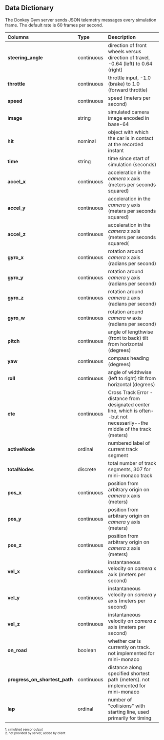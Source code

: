 ## Data Dictionary 

The Donkey Gym server sends JSON telemetry messages every simulation frame. The default rate is 60 frames per second.

|Columns|Type|Description|
|:---|:---|:---|
|**steering_angle**|continuous|direction of front wheels versus direction of travel, -0.64 (left) to 0.64 (right)|
|**throttle**|continuous|throttle input, -1.0 (brake) to 1.0 (forward throttle) |
|**speed**|continuous|speed (meters per second)|
|**image**|string|simulated camera image encoded in base-64|
|**hit**|nominal|object with which the car is in contact at the recorded instant|
|**time**|string|time since start of simulation (seconds)|
|**accel_x**|continuous|acceleration in the *camera* x axis (meters per seconds squared)|
|**accel_y**|continuous|acceleration in the *camera* y axis (meters per seconds squared)|
|**accel_z**|continuous|acceleration in the *camera* z axis (meters per seconds squared(|
|**gyro_x**|continuous|rotation around *camera* x axis (radians per second)|
|**gyro_y**|continuous|rotation around *camera* y axis (radians per second)|
|**gyro_z**|continuous|rotation around *camera* z axis (radians per second)|
|**gyro_w**|continuous|rotation around *camera* w axis (radians per second)|
|**pitch**|continuous|angle of lengthwise (front to back) tilt from horizontal (degrees)|
|**yaw**|continuous|compass heading (degrees)|
|**roll**|continuous|angle of widthwise (left to right) tilt from horizontal (degrees)|
|**cte**|continuous|Cross Track Error - distance from designated center line, which is often--but not necessarily--the middle of the track (meters)|
|**activeNode**|ordinal|numbered label of current track segment|
|**totalNodes**|discrete|total number of track segments, 307 for mini-monaco track|
|**pos_x**|continuous|position from arbitrary origin on *camera* x axis (meters)|
|**pos_y**|continuous|position from arbitrary origin on *camera* y axis (meters)|
|**pos_z**|continuous|position from arbitrary origin on *camera* z axis (meters)|
|**vel_x**|continuous|instantaneous velocity on *camera* x axis (meters per second)|
|**vel_y**|continuous|instantaneous velocity on *camera* y axis (meters per second)|
|**vel_z**|continuous|instantaneous velocity on *camera* z axis (meters per second)|
|**on_road**|boolean|whether car is currently on track. not implemented for mini-monaco|
|**progress_on_shortest_path**|continuous|distance along specified shortest path (meters). not implemented for mini-monaco|
|**lap**|ordinal|number of "collisions" with starting line, used primarily for timing|

<font size="1">1. simulated sensor output</font>  
<font size="1">2. not provided by server; added by client</font>